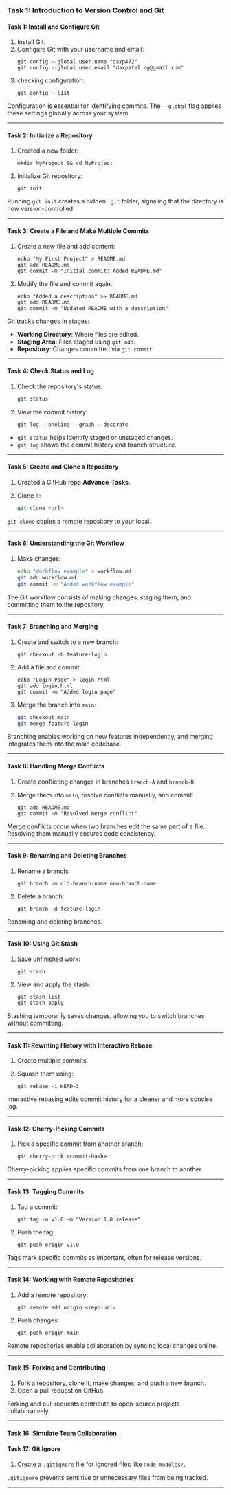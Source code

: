 
### **Task 1: Introduction to Version Control and Git**

#### **Task 1: Install and Configure Git**

  1. Install Git.
  2. Configure Git with your username and email:  
     ```
     git config --global user.name "daxp472"  
     git config --global user.email "daxpatel.cg@gmail.com"  
     ```
  3. checking configuration:  
     ```
     git config --list
     ```

  Configuration is essential for identifying commits. The `--global` flag applies these settings globally across your system.

---

#### **Task 2: Initialize a Repository**

  1. Created a new folder:  
     ```
     mkdir MyProject && cd MyProject  
     ```
  2. Initialize Git repository:  
     ```
     git init  
     ```
 
  Running `git init` creates a hidden `.git` folder, signaling that the directory is now version-controlled.

---

#### **Task 3: Create a File and Make Multiple Commits**

  1. Create a new file and add content:  
     ```
     echo "My First Project" > README.md  
     git add README.md  
     git commit -m "Initial commit: Added README.md"  
     ```
  2. Modify the file and commit again:  
     ```
     echo "Added a description" >> README.md  
     git add README.md  
     git commit -m "Updated README with a description"  
     ```

  Git tracks changes in stages:
  - **Working Directory**: Where files are edited.
  - **Staging Area**: Files staged using `git add`.
  - **Repository**: Changes committed via `git commit`.

---

#### **Task 4: Check Status and Log**

  1. Check the repository's status:  
     ```bash
     git status  
     ```

  2. View the commit history:  
     ```
     git log --oneline --graph --decorate  
     ```
 
  - `git status` helps identify staged or unstaged changes.  
  - `git log` shows the commit history and branch structure.

---

#### **Task 5: Create and Clone a Repository**

  1. Created a GitHub repo  **Advance-Tasks**.

  2. Clone it:  
     ```bash
     git clone <url>  
     ```
 
  `git clone` copies a remote repository to your local.

---

#### **Task 6: Understanding the Git Workflow**

  1. Make changes:  
     ```bash
     echo "Workflow example" > workflow.md  
     git add workflow.md  
     git commit -m "Added workflow example"  
     ```
 
  The Git workflow consists of making changes, staging them, and committing them to the repository.

---



#### **Task 7: Branching and Merging**

  1. Create and switch to a new branch:  
     ```
     git checkout -b feature-login  
     ```

  2. Add a file and commit:  
     ```
     echo "Login Page" > login.html  
     git add login.html  
     git commit -m "Added login page"  
     ```

  3. Merge the branch into `main`:  
     ```bash
     git checkout main  
     git merge feature-login  
     ```
 
  Branching enables working on new features independently, and merging integrates them into the main codebase.

---

#### **Task 8: Handling Merge Conflicts**

  1. Create conflicting changes in branches `branch-A` and `branch-B`.

  2. Merge them into `main`, resolve conflicts
  manually, and commit:  
     ```
     git add README.md  
     git commit -m "Resolved merge conflict"  
     ```
 
  Merge conflicts occur when two branches edit the same part of a file. Resolving them manually ensures code consistency.

---

#### **Task 9: Renaming and Deleting Branches**

  1. Rename a branch:  
     ```
     git branch -m old-branch-name new-branch-name  
     ```

  2. Delete a branch:  
     ```
     git branch -d feature-login  
     ```

  Renaming and deleting branches.

---



#### **Task 10: Using Git Stash**

  1. Save unfinished work:  
     ```
     git stash  
     ```
  2. View and apply the stash:  
     ```
     git stash list  
     git stash apply  
     ```
  
  Stashing temporarily saves changes, allowing you to switch branches without committing.

---

#### **Task 11: Rewriting History with Interactive Rebase**

  1. Create multiple commits.

  2. Squash them using:  
     ```
     git rebase -i HEAD~3  
     ```
 
  Interactive rebasing edits commit history for a cleaner and more concise log.

---

#### **Task 12: Cherry-Picking Commits**

  1. Pick a specific commit from another branch:  
     ```
     git cherry-pick <commit-hash>  
     ```

  Cherry-picking applies specific commits from one branch to another.

---

#### **Task 13: Tagging Commits**

  1. Tag a commit:  
     ```
     git tag -a v1.0 -m "Version 1.0 release"  
     ```
  2. Push the tag:  
     ```
     git push origin v1.0  
     ```
 
  Tags mark specific commits as important, often for release versions.

---

#### **Task 14: Working with Remote Repositories**

  1. Add a remote repository:  
     ```
     git remote add origin <repo-url>  
     ```
  2. Push changes:  
     ```
     git push origin main  
     ```

  Remote repositories enable collaboration by syncing local changes online.

---

#### **Task 15: Forking and Contributing**

  1. Fork a repository, clone it, make changes, and push a new branch.
  2. Open a pull request on GitHub.
 
  Forking and pull requests contribute to open-source projects collaboratively.

---



#### **Task 16: Simulate Team Collaboration**
 
  

#### **Task 17: Git Ignore**

  1. Create a `.gitignore` file for ignored files like `node_modules/`.
  
  `.gitignore` prevents sensitive or unnecessary files from being tracked.

---